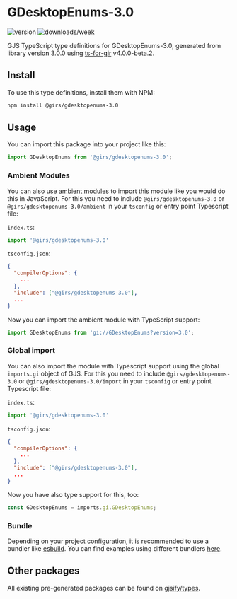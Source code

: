 
# GDesktopEnums-3.0

![version](https://img.shields.io/npm/v/@girs/gdesktopenums-3.0)
![downloads/week](https://img.shields.io/npm/dw/@girs/gdesktopenums-3.0)


GJS TypeScript type definitions for GDesktopEnums-3.0, generated from library version 3.0.0 using [ts-for-gir](https://github.com/gjsify/ts-for-gir) v4.0.0-beta.2.


## Install

To use this type definitions, install them with NPM:
```bash
npm install @girs/gdesktopenums-3.0
```

## Usage

You can import this package into your project like this:
```ts
import GDesktopEnums from '@girs/gdesktopenums-3.0';
```

### Ambient Modules

You can also use [ambient modules](https://github.com/gjsify/ts-for-gir/tree/main/packages/cli#ambient-modules) to import this module like you would do this in JavaScript.
For this you need to include `@girs/gdesktopenums-3.0` or `@girs/gdesktopenums-3.0/ambient` in your `tsconfig` or entry point Typescript file:

`index.ts`:
```ts
import '@girs/gdesktopenums-3.0'
```

`tsconfig.json`:
```json
{
  "compilerOptions": {
    ...
  },
  "include": ["@girs/gdesktopenums-3.0"],
  ...
}
```

Now you can import the ambient module with TypeScript support: 

```ts
import GDesktopEnums from 'gi://GDesktopEnums?version=3.0';
```

### Global import

You can also import the module with Typescript support using the global `imports.gi` object of GJS.
For this you need to include `@girs/gdesktopenums-3.0` or `@girs/gdesktopenums-3.0/import` in your `tsconfig` or entry point Typescript file:

`index.ts`:
```ts
import '@girs/gdesktopenums-3.0'
```

`tsconfig.json`:
```json
{
  "compilerOptions": {
    ...
  },
  "include": ["@girs/gdesktopenums-3.0"],
  ...
}
```

Now you have also type support for this, too:

```ts
const GDesktopEnums = imports.gi.GDesktopEnums;
```

### Bundle

Depending on your project configuration, it is recommended to use a bundler like [esbuild](https://esbuild.github.io/). You can find examples using different bundlers [here](https://github.com/gjsify/ts-for-gir/tree/main/examples).

## Other packages

All existing pre-generated packages can be found on [gjsify/types](https://github.com/gjsify/types).

